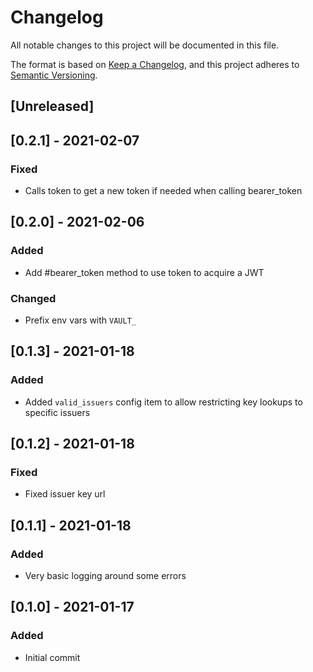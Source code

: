 # Changelog
All notable changes to this project will be documented in this file.

The format is based on [Keep a Changelog](https://keepachangelog.com/en/1.0.0/),
and this project adheres to [Semantic Versioning](https://semver.org/spec/v2.0.0.html).

## [Unreleased]

## [0.2.1] - 2021-02-07
### Fixed
- Calls token to get a new token if needed when calling bearer_token

## [0.2.0] - 2021-02-06
### Added
- Add #bearer_token method to use token to acquire a JWT

### Changed
- Prefix env vars with `VAULT_`

## [0.1.3] - 2021-01-18
### Added
- Added `valid_issuers` config item to allow restricting key lookups to specific issuers

## [0.1.2] - 2021-01-18
### Fixed
- Fixed issuer key url

## [0.1.1] - 2021-01-18
### Added
- Very basic logging around some errors

## [0.1.0] - 2021-01-17
### Added
- Initial commit
